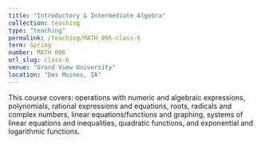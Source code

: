 ```yaml
---
title: "Introductory & Intermediate Algebra"
collection: teaching
type: "teaching"
permalink: /teaching/MATH_096-class-6
term: Spring
number: MATH 096
url_slug: class-6
venue: "Grand View University"
location: "Des Moines, IA"
---
```


This course covers: operations with numeric and algebraic expressions, polynomials, rational expressions and equations, roots, radicals and complex numbers, linear equations/functions and graphing, systems of linear equations and inequalities, quadratic functions, and exponential and logarithmic functions.
